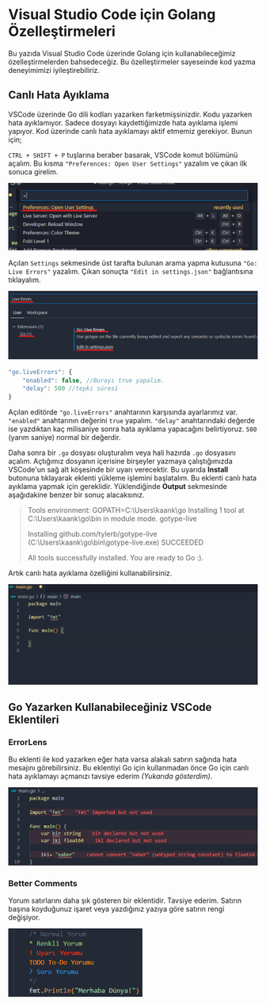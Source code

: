 # Visual Studio Code için Golang Özelleştirmeleri

Bu yazıda Visual Studio Code üzerinde Golang için kullanabileceğimiz özelleştirmelerden bahsedeceğiz. Bu özelleştirmeler sayeseinde kod yazma deneyimimizi iyileştirebiliriz.

## Canlı Hata Ayıklama

VSCode üzerinde Go dili kodları yazarken farketmişsinizdir. Kodu yazarken hata ayıklamıyor. Sadece dosyayı kaydettiğimizde hata ayıklama işlemi yapıyor. Kod üzerinde canlı hata ayıklamayı aktif etmemiz gerekiyor. Bunun için;

`CTRL + SHIFT + P` tuşlarına beraber basarak, VSCode komut bölümünü açalım. Bu kısma `"Preferences: Open User Settings"` yazalım ve çıkan ilk sonuca girelim.

![Ad&#x131;m.1](../.gitbook/assets/prefer.png)

Açılan `Settings` sekmesinde üst tarafta bulunan arama yapma kutusuna `"Go: Live Errors"` yazalım. Çıkan sonuçta `"Edit in settings.json"` bağlantısına tıklayalım.

![Ad&#x131;m.2](../.gitbook/assets/prefer2.png)

```javascript
"go.liveErrors": {
    "enabled": false, //Burayı true yapalım.
    "delay": 500 //tepki süresi
}
```

Açılan editörde `"go.liveErrors"` anahtarının karşısında ayarlarımız var. `"enabled"` anahtarının değerini `true` yapalım. `"delay"` anahtarındaki değerde ise yazdıktan kaç milisaniye sonra hata ayıklama yapacağını belirtiyoruz. `500` \(yarım saniye\) normal bir değerdir.

Daha sonra bir `.go` dosyası oluşturalım veya hali hazırda `.go` dosyasını açalım. Açtığımız dosyanın içerisine birşeyler yazmaya çalıştığımızda VSCode'un sağ alt köşesinde bir uyarı verecektir. Bu uyarıda **Install** butonuna tıklayarak eklenti yükleme işlemini başlatalım. Bu eklenti canlı hata ayıklama yapmak için gereklidir. Yüklendiğinde **Output** sekmesinde aşağıdakine benzer bir sonuç alacaksınız.

> Tools environment: GOPATH=C:\Users\kaank\go Installing 1 tool at C:\Users\kaank\go\bin in module mode. gotype-live  
>   
> Installing github.com/tylerb/gotype-live \(C:\Users\kaank\go\bin\gotype-live.exe\) SUCCEEDED  
>   
> All tools successfully installed. You are ready to Go :\).

Artık canlı hata ayıklama özelliğini kullanabilirsiniz.

![Canl&#x131; Hata Ay&#x131;klama](../.gitbook/assets/livedebug.gif)

## Go Yazarken Kullanabileceğiniz VSCode Eklentileri

### ErrorLens

Bu eklenti ile kod yazarken eğer hata varsa alakalı satırın sağında hata mesajını görebilirsiniz. Bu eklentiyi Go için kullanmadan önce Go için canlı hata ayıklamayı açmanızı tavsiye ederim _\(Yukarıda gösterdim\)_.

![ErrorLens Eklentisi](../.gitbook/assets/errorlens.png)

### Better Comments

Yorum satırlarını daha şık gösteren bir eklentidir. Tavsiye ederim. Satırın başına koyduğunuz işaret veya yazdığınız yazıya göre satırın rengi değişiyor.

![Better Comments Eklentisi](../.gitbook/assets/bc.png)





